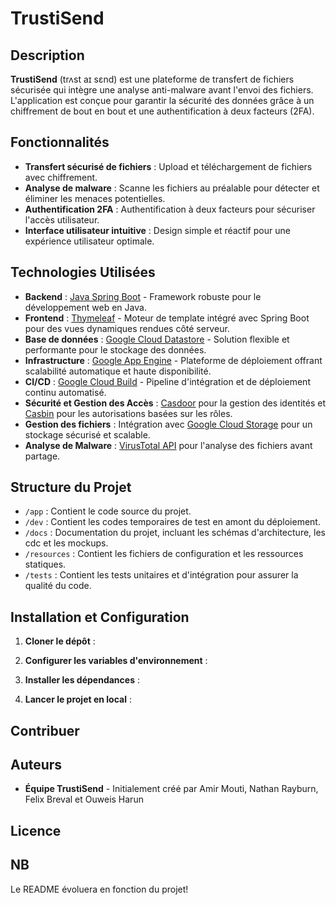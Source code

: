 # TrustiSend

## Description

**TrustiSend** (trʌst aɪ sɛnd) est une plateforme de transfert de fichiers sécurisée qui intègre une analyse anti-malware avant l'envoi des fichiers. L'application est conçue pour garantir la sécurité des données grâce à un chiffrement de bout en bout et une authentification à deux facteurs (2FA).

## Fonctionnalités

- **Transfert sécurisé de fichiers** : Upload et téléchargement de fichiers avec chiffrement.
- **Analyse de malware** : Scanne les fichiers au préalable pour détecter et éliminer les menaces potentielles.
- **Authentification 2FA** : Authentification à deux facteurs pour sécuriser l'accès utilisateur.
- **Interface utilisateur intuitive** : Design simple et réactif pour une expérience utilisateur optimale.

## Technologies Utilisées

- **Backend** : [Java Spring Boot](https://spring.io/projects/spring-boot) - Framework robuste pour le développement web en Java.
- **Frontend** : [Thymeleaf](https://www.thymeleaf.org/) - Moteur de template intégré avec Spring Boot pour des vues dynamiques rendues côté serveur.
- **Base de données** : [Google Cloud Datastore](https://cloud.google.com/datastore) - Solution flexible et performante pour le stockage des données.
- **Infrastructure** : [Google App Engine](https://cloud.google.com/appengine) - Plateforme de déploiement offrant scalabilité automatique et haute disponibilité.
- **CI/CD** : [Google Cloud Build](https://cloud.google.com/build) - Pipeline d'intégration et de déploiement continu automatisé.
- **Sécurité et Gestion des Accès** : [Casdoor](https://casdoor.org/) pour la gestion des identités et [Casbin](https://casbin.org/) pour les autorisations basées sur les rôles.
- **Gestion des fichiers** : Intégration avec [Google Cloud Storage](https://cloud.google.com/storage) pour un stockage sécurisé et scalable.
- **Analyse de Malware** : [VirusTotal API](https://www.virustotal.com/) pour l'analyse des fichiers avant partage.

## Structure du Projet

- `/app` : Contient le code source du projet.
- `/dev` : Contient les codes temporaires de test en amont du déploiement.
- `/docs` : Documentation du projet, incluant les schémas d'architecture, les cdc et les mockups.
- `/resources` : Contient les fichiers de configuration et les ressources statiques.
- `/tests` : Contient les tests unitaires et d'intégration pour assurer la qualité du code.


## Installation et Configuration

1. **Cloner le dépôt** :

2. **Configurer les variables d'environnement** :


3. **Installer les dépendances** :


4. **Lancer le projet en local** :


## Contribuer


## Auteurs

- **Équipe TrustiSend** - Initialement créé par Amir Mouti, Nathan Rayburn, Felix Breval et Ouweis Harun

## Licence

## NB
Le README évoluera en fonction du projet!
